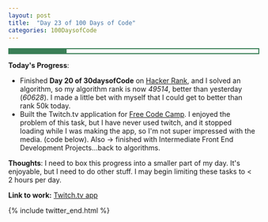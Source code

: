 ```yaml
---
layout: post
title:  "Day 23 of 100 Days of Code"
categories: 100DaysofCode
---
```


<div style = "width: 100%; height: 8px; border: 2px; border-style: solid; border-color: #3a7f57;">
  <div style = "width: 23%; height: 8px; background-color: #3a7f57;">
  </div>
</div>

**Today's Progress**:
+ Finished **Day 20 of 30daysofCode** on [Hacker Rank](http://www.hackerrank.com), and I solved an algorithm, so my algorithm rank is now *49514*, better than yesterday (*60628*). I made a little bet with myself that I could get to better than rank 50k today. 
+ Built the Twitch.tv application for [Free Code Camp]( https://www.freecodecamp.org). I enjoyed the problem of this task, but I have never used twitch, and it stopped loading while I was making the app, so I'm not super impressed with the media. (code below). Also -> finished with Intermediate Front End Development Projects...back to algorithms.

**Thoughts**: I need to box this progress into a smaller part of my day. It's enjoyable, but I need to do other stuff. I may begin limiting these tasks to < 2 hours per day.   

**Link to work:**  [Twitch.tv app](https://codepen.io/jessachandler/pen/dzyrEb) 

{% include twitter_end.html %}
